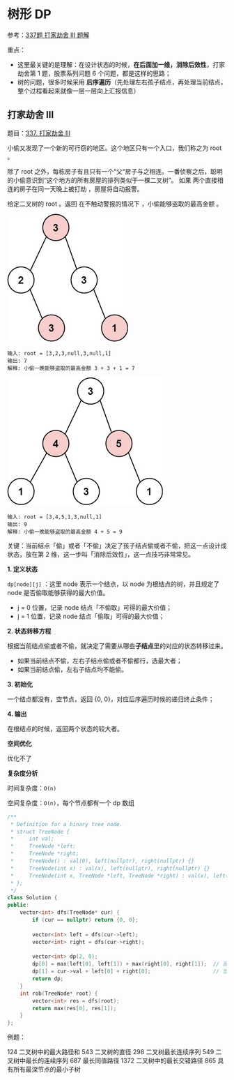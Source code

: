 # 树形 DP

参考：[337题 打家劫舍 III 题解](https://leetcode-cn.com/problems/house-robber-iii/solution/shu-xing-dp-ru-men-wen-ti-by-liweiwei1419/)

重点：

- 这里最关键的是理解：在设计状态的时候，**在后面加一维，消除后效性**，打家劫舍第 1 题，股票系列问题 6 个问题，都是这样的思路；
- 树的问题，很多时候采用 **后序遍历**（先处理左右孩子结点，再处理当前结点，整个过程看起来就像一层一层向上汇报信息）

## 打家劫舍 III

题目：[337. 打家劫舍 III](https://leetcode-cn.com/problems/house-robber-iii/)

小偷又发现了一个新的可行窃的地区。这个地区只有一个入口，我们称之为 root 。

除了 root 之外，每栋房子有且只有一个“父“房子与之相连。一番侦察之后，聪明的小偷意识到“这个地方的所有房屋的排列类似于一棵二叉树”。 如果 两个直接相连的房子在同一天晚上被打劫 ，房屋将自动报警。

给定二叉树的 root 。返回 在不触动警报的情况下 ，小偷能够盗取的最高金额 。

![rob1-tree](./doc/rob1-tree.jpeg)

```
输入: root = [3,2,3,null,3,null,1]
输出: 7 
解释: 小偷一晚能够盗取的最高金额 3 + 3 + 1 = 7
```

![rob2-tree](./doc/rob2-tree.jpeg)

```
输入: root = [3,4,5,1,3,null,1]
输出: 9
解释: 小偷一晚能够盗取的最高金额 4 + 5 = 9
```

关键：当前结点「偷」或者「不偷」决定了孩子结点偷或者不偷，把这一点设计成状态，放在第 2 维，这一步叫「消除后效性」，这一点技巧非常常见。

**1. 定义状态**

`dp[node][j]` ：这里 node 表示一个结点，以 node 为根结点的树，并且规定了 node 是否偷取能够获得的最大价值。

- j = 0 位置，记录 node 结点「不偷取」可得的最大价值；
- j = 1 位置，记录 node 结点「偷取」可得的最大价值；

**2. 状态转移方程**

根据当前结点偷或者不偷，就决定了需要从哪些**子结点**里的对应的状态转移过来。

- 如果当前结点不偷，左右子结点偷或者不偷都行，选最大者；
- 如果当前结点偷，左右子结点均不能偷。

**3. 初始化**

一个结点都没有，空节点，返回 {0, 0}，对应后序遍历时候的递归终止条件；

**4. 输出**

在根结点的时候，返回两个状态的较大者。

**空间优化**

优化不了

**复杂度分析**

时间复杂度：`O(n)`

空间复杂度：`O(n)`，每个节点都有一个 dp 数组

```c++
/**
 * Definition for a binary tree node.
 * struct TreeNode {
 *     int val;
 *     TreeNode *left;
 *     TreeNode *right;
 *     TreeNode() : val(0), left(nullptr), right(nullptr) {}
 *     TreeNode(int x) : val(x), left(nullptr), right(nullptr) {}
 *     TreeNode(int x, TreeNode *left, TreeNode *right) : val(x), left(left), right(right) {}
 * };
 */
class Solution {
public:
    vector<int> dfs(TreeNode* cur) {
        if (cur == nullptr) return {0, 0};

        vector<int> left = dfs(cur->left);
        vector<int> right = dfs(cur->right);

        vector<int> dp(2, 0);
        dp[0] = max(left[0], left[1]) + max(right[0], right[1]);  // 当前结点不偷
        dp[1] = cur->val + left[0] + right[0];                    // 当前结点偷了
        return dp;
    }
    int rob(TreeNode* root) {
        vector<int> res = dfs(root);
        return max(res[0], res[1]);
    }
};
```





例题：

124 二叉树中的最大路径和
543  二叉树的直径
298  二叉树最长连续序列
549 二叉树中最长的连续序列
687  最长同值路径
1372 二叉树中的最长交错路径
865  具有所有最深节点的最小子树

